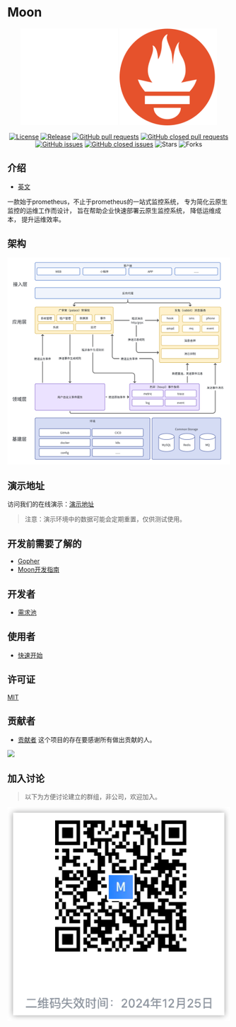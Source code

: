 # Moon

<div align="center">

<span>
<img src="./docs/images/moon.svg" width="220" height="220" alt="logo"/>
<img src="./docs/images/prometheus-logo.svg" width="220" height="220" alt="prometheus"/>
</span>

[![License](https://img.shields.io/github/license/aide-family/moon.svg?style=flat)](https://github.com/aide-family/moon)
[![Release](https://img.shields.io/github/v/release/aide-family/moon?style=flat)](https://github.com/aide-family/moon/releases)
[![GitHub pull requests](https://img.shields.io/github/issues-pr/aide-family/moon?style=flat)](https://github.com/aide-family/moon/pulls)
[![GitHub closed pull requests](https://img.shields.io/github/issues-pr-closed/aide-family/moon?style=flat)](https://github.com/aide-family/moon/pulls?q=is%3Apr+is%3Aclosed)
[![GitHub issues](https://img.shields.io/github/issues/aide-family/moon?style=flat)](https://github.com/aide-family/moon/issues)
[![GitHub closed issues](https://img.shields.io/github/issues-closed/aide-family/moon?style=flat)](https://github.com/aide-family/moon/issues?q=is%3Aissue+is%3Aclosed)
![Stars](https://img.shields.io/github/stars/aide-family/moon?style=flat)
![Forks](https://img.shields.io/github/forks/aide-family/moon?style=flat)
</div>

## 介绍

* [英文](README-en.md)

一款始于prometheus，不止于prometheus的一站式监控系统， 专为简化云原生监控的运维工作而设计， 旨在帮助企业快速部署云原生监控系统， 降低运维成本， 提升运维效率。

## 架构

![architecture](docs/images/architecture.png)

## 演示地址
访问我们的在线演示：[演示地址](https://moon.aide-cloud.cn/)

> 注意：演示环境中的数据可能会定期重置，仅供测试使用。

## 开发前需要了解的

* [Gopher](docs/i18n/zh-CN/gopher.md)
* [Moon开发指南](docs/i18n/zh-CN/dev.md)

## 开发者

* [需求池](https://github.com/orgs/aide-family/projects/1/views/1)

## 使用者

* [快速开始](docs/i18n/zh-CN/quick-start.md)

## 许可证

[MIT](LICENSE)

## 贡献者

* [贡献者](https://github.com/aide-family/moon/graphs/contributors) 这个项目的存在要感谢所有做出贡献的人。

<a href="https://github.com/aide-family/moon/graphs/contributors"><img src="https://contributors-img.web.app/image?repo=aide-family/moon" /></a>

## 加入讨论

> 以下为方便讨论建立的群组，非公司，欢迎加入。

![feishu](docs/images/feishu-moon.png)